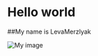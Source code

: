 ﻿# Hello world

##My name is LevaMerzlyak

![My image](LevaMerzlyak.github.com/hello-world-page/images/IMG_7627small.jpg)